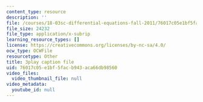 ```yaml
---
content_type: resource
description: ''
file: /courses/18-03sc-differential-equations-fall-2011/76017c05e1bf5facb943aca66db98560_oEskbXrhkkk.vtt
file_size: 24232
file_type: application/x-subrip
learning_resource_types: []
license: https://creativecommons.org/licenses/by-nc-sa/4.0/
ocw_type: OCWFile
resourcetype: Other
title: 3play caption file
uid: 76017c05-e1bf-5fac-b943-aca66db98560
video_files:
  video_thumbnail_file: null
video_metadata:
  youtube_id: null
---
```

